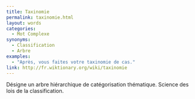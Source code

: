 ```yaml
---
title: Taxinomie
permalink: taxinomie.html
layout: words
categories:
  - Mot Complexe
synonyms:
  - Classification
  - Arbre
examples:
  - "Après, vous faites votre taxinomie de cas."
link: http://fr.wiktionary.org/wiki/taxinomie
---
```


Désigne un arbre hiérarchique de catégorisation thématique. Science des lois de la classification.
